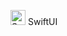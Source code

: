 <img src="https://github.com/omercankoc/documents-swift-ui/blob/main/Images/swiftui.png" alt="SwiftUI" width="24" height="24"> SwiftUI
